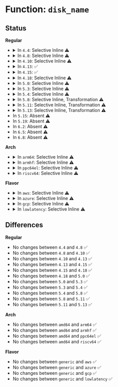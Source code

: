 # Function: <code>disk_name</code>

## Status
<b>Regular</b>
<ul>
<li>
<details>
<summary>In <code>4.4</code>: Selective Inline ⚠️</summary>

```c
char *disk_name(struct gendisk *hd, int partno, char *buf);
```

**Collision:** Unique Global

**Inline:** Selective

**Transformation:** False

**Instances:**

```
In block/partition-generic.c (ffffffff813cd120)
Location: block/partition-generic.c:34
Inline: True
Direct callers:
  - fs/block_dev.c:flush_disk
  - fs/block_dev.c:check_disk_size_change
  - block/genhd.c:diskstats_show
  - block/genhd.c:printk_all_partitions
  - block/partition-generic.c:bdevname
  - block/partitions/check.c:check_partition
```
**Symbols:**

```
ffffffff813cd120-ffffffff813cd1c1: disk_name (STB_GLOBAL)
```
</details>
</li>
<li>
<details>
<summary>In <code>4.8</code>: Selective Inline ⚠️</summary>

```c
char *disk_name(struct gendisk *hd, int partno, char *buf);
```

**Collision:** Unique Global

**Inline:** Selective

**Transformation:** False

**Instances:**

```
In block/partition-generic.c (ffffffff81411560)
Location: block/partition-generic.c:35
Inline: True
Direct callers:
  - block/genhd.c:diskstats_show
  - block/genhd.c:printk_all_partitions
  - block/partition-generic.c:bdevname
  - block/partitions/check.c:check_partition
```
**Symbols:**

```
ffffffff81411560-ffffffff81411601: disk_name (STB_GLOBAL)
```
</details>
</li>
<li>
<details>
<summary>In <code>4.10</code>: Selective Inline ⚠️</summary>

```c
char *disk_name(struct gendisk *hd, int partno, char *buf);
```

**Collision:** Unique Global

**Inline:** Selective

**Transformation:** False

**Instances:**

```
In block/partition-generic.c (ffffffff8142c900)
Location: block/partition-generic.c:35
Inline: True
Direct callers:
  - block/genhd.c:diskstats_show
  - block/genhd.c:printk_all_partitions
  - block/partition-generic.c:bdevname
  - block/partitions/check.c:check_partition
```
**Symbols:**

```
ffffffff8142c900-ffffffff8142c9a0: disk_name (STB_GLOBAL)
```
</details>
</li>
<li>
<details>
<summary>In <code>4.13</code>: ✅</summary>

```c
char *disk_name(struct gendisk *hd, int partno, char *buf);
```

**Collision:** Unique Global

**Inline:** No

**Transformation:** False

**Instances:**

```
In block/partition-generic.c (ffffffff81439c10)
Location: block/partition-generic.c:34
Inline: False
Direct callers:
  - block/genhd.c:diskstats_show
  - block/genhd.c:printk_all_partitions
  - block/partition-generic.c:bdevname
  - block/partitions/check.c:check_partition
```
**Symbols:**

```
ffffffff81439c10-ffffffff81439cb0: disk_name (STB_GLOBAL)
```
</details>
</li>
<li>
<details>
<summary>In <code>4.15</code>: ✅</summary>

```c
char *disk_name(struct gendisk *hd, int partno, char *buf);
```

**Collision:** Unique Global

**Inline:** No

**Transformation:** False

**Instances:**

```
In block/partition-generic.c (ffffffff81465c30)
Location: block/partition-generic.c:35
Inline: False
Direct callers:
  - block/genhd.c:diskstats_show
  - block/genhd.c:printk_all_partitions
  - block/partition-generic.c:bdevname
  - block/partitions/check.c:check_partition
```
**Symbols:**

```
ffffffff81465c30-ffffffff81465cd0: disk_name (STB_GLOBAL)
```
</details>
</li>
<li>
<details>
<summary>In <code>4.18</code>: Selective Inline ⚠️</summary>

```c
char *disk_name(struct gendisk *hd, int partno, char *buf);
```

**Collision:** Unique Global

**Inline:** Selective

**Transformation:** False

**Instances:**

```
In block/partition-generic.c (ffffffff81499600)
Location: block/partition-generic.c:35
Inline: True
Direct callers:
  - block/genhd.c:diskstats_show
  - block/genhd.c:printk_all_partitions
  - block/partition-generic.c:bio_devname
  - block/partition-generic.c:bdevname
  - block/partitions/check.c:check_partition
```
**Symbols:**

```
ffffffff81499600-ffffffff814996a0: disk_name (STB_GLOBAL)
```
</details>
</li>
<li>
<details>
<summary>In <code>5.0</code>: Selective Inline ⚠️</summary>

```c
char *disk_name(struct gendisk *hd, int partno, char *buf);
```

**Collision:** Unique Global

**Inline:** Selective

**Transformation:** False

**Instances:**

```
In block/partition-generic.c (ffffffff814b3860)
Location: block/partition-generic.c:35
Inline: True
Direct callers:
  - block/genhd.c:diskstats_show
  - block/genhd.c:printk_all_partitions
  - block/partition-generic.c:bio_devname
  - block/partition-generic.c:bdevname
  - block/partitions/check.c:check_partition
```
**Symbols:**

```
ffffffff814b3860-ffffffff814b3900: disk_name (STB_GLOBAL)
```
</details>
</li>
<li>
<details>
<summary>In <code>5.3</code>: Selective Inline ⚠️</summary>

```c
char *disk_name(struct gendisk *hd, int partno, char *buf);
```

**Collision:** Unique Global

**Inline:** Selective

**Transformation:** False

**Instances:**

```
In block/partition-generic.c (ffffffff814e1df0)
Location: block/partition-generic.c:35
Inline: True
Direct callers:
  - block/genhd.c:diskstats_show
  - block/genhd.c:printk_all_partitions
  - block/partition-generic.c:bio_devname
  - block/partition-generic.c:bdevname
  - block/partitions/check.c:check_partition
```
**Symbols:**

```
ffffffff814e1df0-ffffffff814e1e8f: disk_name (STB_GLOBAL)
```
</details>
</li>
<li>
<details>
<summary>In <code>5.4</code>: Selective Inline ⚠️</summary>

```c
char *disk_name(struct gendisk *hd, int partno, char *buf);
```

**Collision:** Unique Global

**Inline:** Selective

**Transformation:** False

**Instances:**

```
In block/partition-generic.c (ffffffff814fb1b0)
Location: block/partition-generic.c:35
Inline: True
Direct callers:
  - block/genhd.c:diskstats_show
  - block/genhd.c:printk_all_partitions
  - block/partition-generic.c:bio_devname
  - block/partition-generic.c:bdevname
  - block/partitions/check.c:check_partition
```
**Symbols:**

```
ffffffff814fb1b0-ffffffff814fb24f: disk_name (STB_GLOBAL)
```
</details>
</li>
<li>
<details>
<summary>In <code>5.8</code>: Selective Inline, Transformation ⚠️</summary>

```c
char *disk_name(struct gendisk *hd, int partno, char *buf);
```

**Collision:** Unique Global

**Inline:** Selective

**Transformation:** True

**Instances:**

```
In block/genhd.c (ffffffff8155a033)
Location: block/genhd.c:77
Inline: True
Inline callers:
  - block/genhd.c:diskstats_show
  - block/genhd.c:bdevname
Direct callers:
  - block/bio.c:bio_devname
  - block/blk-settings.c:disk_stack_limits
  - block/genhd.c:diskstats_show
  - block/genhd.c:printk_all_partitions
  - block/genhd.c:bdevname
  - block/partitions/core.c:check_partition
```
**Symbols:**

```
ffffffff81559690-ffffffff81559702: disk_name.part.0 (STB_LOCAL)
ffffffff8155a780-ffffffff8155a7c1: disk_name (STB_GLOBAL)
```
</details>
</li>
<li>
<details>
<summary>In <code>5.11</code>: Selective Inline, Transformation ⚠️</summary>

```c
char *disk_name(struct gendisk *hd, int partno, char *buf);
```

**Collision:** Unique Global

**Inline:** Selective

**Transformation:** True

**Instances:**

```
In block/genhd.c (ffffffff815767f3)
Location: block/genhd.c:94
Inline: True
Inline callers:
  - block/genhd.c:diskstats_show
  - block/genhd.c:bdevname
Direct callers:
  - block/bio.c:bio_devname
  - block/blk-settings.c:disk_stack_limits
  - block/genhd.c:diskstats_show
  - block/genhd.c:printk_all_partitions
  - block/genhd.c:bdevname
  - block/partitions/core.c:check_partition
```
**Symbols:**

```
ffffffff81575f30-ffffffff81575fb7: disk_name.part.0 (STB_LOCAL)
ffffffff81bf286f-ffffffff81bf2887: disk_name.part.0.cold (STB_LOCAL)
ffffffff81576b90-ffffffff81576bd1: disk_name (STB_GLOBAL)
```
</details>
</li>
<li>
<details>
<summary>In <code>5.13</code>: Selective Inline, Transformation ⚠️</summary>

```c
char *disk_name(struct gendisk *hd, int partno, char *buf);
```

**Collision:** Unique Global

**Inline:** Selective

**Transformation:** True

**Instances:**

```
In block/genhd.c (ffffffff8157e56a)
Location: block/genhd.c:91
Inline: True
Inline callers:
  - block/genhd.c:diskstats_show
  - block/genhd.c:bdevname
Direct callers:
  - block/blk-settings.c:disk_stack_limits
  - block/genhd.c:diskstats_show
  - block/genhd.c:printk_all_partitions
  - block/genhd.c:bdevname
  - block/partitions/core.c:check_partition
```
**Symbols:**

```
ffffffff8157ddb0-ffffffff8157de37: disk_name.part.0 (STB_LOCAL)
ffffffff81be4835-ffffffff81be484d: disk_name.part.0.cold (STB_LOCAL)
ffffffff8157eb40-ffffffff8157eb81: disk_name (STB_GLOBAL)
```
</details>
</li>
<li>
In <code>5.15</code>: Absent ⚠️
</li>
<li>
In <code>5.19</code>: Absent ⚠️
</li>
<li>
In <code>6.2</code>: Absent ⚠️
</li>
<li>
In <code>6.5</code>: Absent ⚠️
</li>
<li>
In <code>6.8</code>: Absent ⚠️
</li>
</ul>
<b>Arch</b>
<ul>
<li>
<details>
<summary>In <code>arm64</code>: Selective Inline ⚠️</summary>

```c
char *disk_name(struct gendisk *hd, int partno, char *buf);
```

**Collision:** Unique Global

**Inline:** Selective

**Transformation:** False

**Instances:**

```
In block/partition-generic.c (ffff8000105fd148)
Location: block/partition-generic.c:35
Inline: True
Direct callers:
  - block/genhd.c:diskstats_show
  - block/genhd.c:printk_all_partitions
  - block/partition-generic.c:bio_devname
  - block/partition-generic.c:bdevname
  - block/partitions/check.c:check_partition
```
**Symbols:**

```
ffff8000105fd148-ffff8000105fd214: disk_name (STB_GLOBAL)
```
</details>
</li>
<li>
<details>
<summary>In <code>armhf</code>: Selective Inline ⚠️</summary>

```c
char *disk_name(struct gendisk *hd, int partno, char *buf);
```

**Collision:** Unique Global

**Inline:** Selective

**Transformation:** False

**Instances:**

```
In block/partition-generic.c (c07a80ac)
Location: block/partition-generic.c:35
Inline: True
Direct callers:
  - block/genhd.c:diskstats_show
  - block/genhd.c:printk_all_partitions
  - block/partition-generic.c:bio_devname
  - block/partition-generic.c:bdevname
  - block/partitions/check.c:check_partition
```
**Symbols:**

```
c07a80ac-c07a8148: disk_name (STB_GLOBAL)
```
</details>
</li>
<li>
<details>
<summary>In <code>ppc64el</code>: Selective Inline ⚠️</summary>

```c
char *disk_name(struct gendisk *hd, int partno, char *buf);
```

**Collision:** Unique Global

**Inline:** Selective

**Transformation:** False

**Instances:**

```
In block/partition-generic.c (c0000000007968e0)
Location: block/partition-generic.c:35
Inline: True
Direct callers:
  - block/genhd.c:diskstats_show
  - block/genhd.c:printk_all_partitions
  - block/partition-generic.c:bio_devname
  - block/partition-generic.c:bdevname
  - block/partitions/check.c:check_partition
```
**Symbols:**

```
c0000000007968e0-c0000000007969f4: disk_name (STB_GLOBAL)
```
</details>
</li>
<li>
<details>
<summary>In <code>riscv64</code>: Selective Inline ⚠️</summary>

```c
char *disk_name(struct gendisk *hd, int partno, char *buf);
```

**Collision:** Unique Global

**Inline:** Selective

**Transformation:** False

**Instances:**

```
In block/partition-generic.c (ffffffe000438dc0)
Location: block/partition-generic.c:35
Inline: True
Direct callers:
  - block/genhd.c:diskstats_show
  - block/genhd.c:printk_all_partitions
  - block/partition-generic.c:bio_devname
  - block/partition-generic.c:bdevname
  - block/partitions/check.c:check_partition
```
**Symbols:**

```
ffffffe000438dc0-ffffffe000438e64: disk_name (STB_GLOBAL)
```
</details>
</li>
</ul>
<b>Flavor</b>
<ul>
<li>
<details>
<summary>In <code>aws</code>: Selective Inline ⚠️</summary>

```c
char *disk_name(struct gendisk *hd, int partno, char *buf);
```

**Collision:** Unique Global

**Inline:** Selective

**Transformation:** False

**Instances:**

```
In block/partition-generic.c (ffffffff814f3790)
Location: block/partition-generic.c:35
Inline: True
Direct callers:
  - block/genhd.c:diskstats_show
  - block/genhd.c:printk_all_partitions
  - block/partition-generic.c:bio_devname
  - block/partition-generic.c:bdevname
  - block/partitions/check.c:check_partition
```
**Symbols:**

```
ffffffff814f3790-ffffffff814f382f: disk_name (STB_GLOBAL)
```
</details>
</li>
<li>
<details>
<summary>In <code>azure</code>: Selective Inline ⚠️</summary>

```c
char *disk_name(struct gendisk *hd, int partno, char *buf);
```

**Collision:** Unique Global

**Inline:** Selective

**Transformation:** False

**Instances:**

```
In block/partition-generic.c (ffffffff814e3ca0)
Location: block/partition-generic.c:35
Inline: True
Direct callers:
  - block/genhd.c:diskstats_show
  - block/genhd.c:printk_all_partitions
  - block/partition-generic.c:bio_devname
  - block/partition-generic.c:bdevname
  - block/partitions/check.c:check_partition
```
**Symbols:**

```
ffffffff814e3ca0-ffffffff814e3d3f: disk_name (STB_GLOBAL)
```
</details>
</li>
<li>
<details>
<summary>In <code>gcp</code>: Selective Inline ⚠️</summary>

```c
char *disk_name(struct gendisk *hd, int partno, char *buf);
```

**Collision:** Unique Global

**Inline:** Selective

**Transformation:** False

**Instances:**

```
In block/partition-generic.c (ffffffff814ef820)
Location: block/partition-generic.c:35
Inline: True
Direct callers:
  - block/genhd.c:diskstats_show
  - block/genhd.c:printk_all_partitions
  - block/partition-generic.c:bio_devname
  - block/partition-generic.c:bdevname
  - block/partitions/check.c:check_partition
```
**Symbols:**

```
ffffffff814ef820-ffffffff814ef8bf: disk_name (STB_GLOBAL)
```
</details>
</li>
<li>
<details>
<summary>In <code>lowlatency</code>: Selective Inline ⚠️</summary>

```c
char *disk_name(struct gendisk *hd, int partno, char *buf);
```

**Collision:** Unique Global

**Inline:** Selective

**Transformation:** False

**Instances:**

```
In block/partition-generic.c (ffffffff815088b0)
Location: block/partition-generic.c:35
Inline: True
Direct callers:
  - block/genhd.c:diskstats_show
  - block/genhd.c:printk_all_partitions
  - block/partition-generic.c:bio_devname
  - block/partition-generic.c:bdevname
  - block/partitions/check.c:check_partition
```
**Symbols:**

```
ffffffff815088b0-ffffffff8150894f: disk_name (STB_GLOBAL)
```
</details>
</li>
</ul>

## Differences
<b>Regular</b>
<ul>
<li>
No changes between <code>4.4</code> and <code>4.8</code> ✅
</li>
<li>
No changes between <code>4.8</code> and <code>4.10</code> ✅
</li>
<li>
No changes between <code>4.10</code> and <code>4.13</code> ✅
</li>
<li>
No changes between <code>4.13</code> and <code>4.15</code> ✅
</li>
<li>
No changes between <code>4.15</code> and <code>4.18</code> ✅
</li>
<li>
No changes between <code>4.18</code> and <code>5.0</code> ✅
</li>
<li>
No changes between <code>5.0</code> and <code>5.3</code> ✅
</li>
<li>
No changes between <code>5.3</code> and <code>5.4</code> ✅
</li>
<li>
No changes between <code>5.4</code> and <code>5.8</code> ✅
</li>
<li>
No changes between <code>5.8</code> and <code>5.11</code> ✅
</li>
<li>
No changes between <code>5.11</code> and <code>5.13</code> ✅
</li>
</ul>
<b>Arch</b>
<ul>
<li>
No changes between <code>amd64</code> and <code>arm64</code> ✅
</li>
<li>
No changes between <code>amd64</code> and <code>armhf</code> ✅
</li>
<li>
No changes between <code>amd64</code> and <code>ppc64el</code> ✅
</li>
<li>
No changes between <code>amd64</code> and <code>riscv64</code> ✅
</li>
</ul>
<b>Flavor</b>
<ul>
<li>
No changes between <code>generic</code> and <code>aws</code> ✅
</li>
<li>
No changes between <code>generic</code> and <code>azure</code> ✅
</li>
<li>
No changes between <code>generic</code> and <code>gcp</code> ✅
</li>
<li>
No changes between <code>generic</code> and <code>lowlatency</code> ✅
</li>
</ul>

